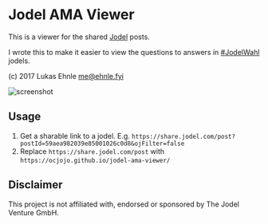 # Jodel AMA Viewer

This is a viewer for the shared [Jodel](https://jodel.com/) posts.

I wrote this to make it easier to view the questions to answers in [#JodelWahl](https://jodel.com/wahl/) jodels.

(c) 2017 Lukas Ehnle <me@ehnle.fyi>

![screenshot](https://user-images.githubusercontent.com/2684851/30122116-c3c25908-932d-11e7-8769-3fe7f763002a.png)

## Usage

1. Get a sharable link to a jodel. E.g. `https://share.jodel.com/post?postId=59aea982039e85001026c0d8&ojFilter=false`
2. Replace `https://share.jodel.com/post` with `https://ocjojo.github.io/jodel-ama-viewer/`


## Disclaimer

This project is not affiliated with, endorsed or sponsored by The Jodel Venture GmbH.

